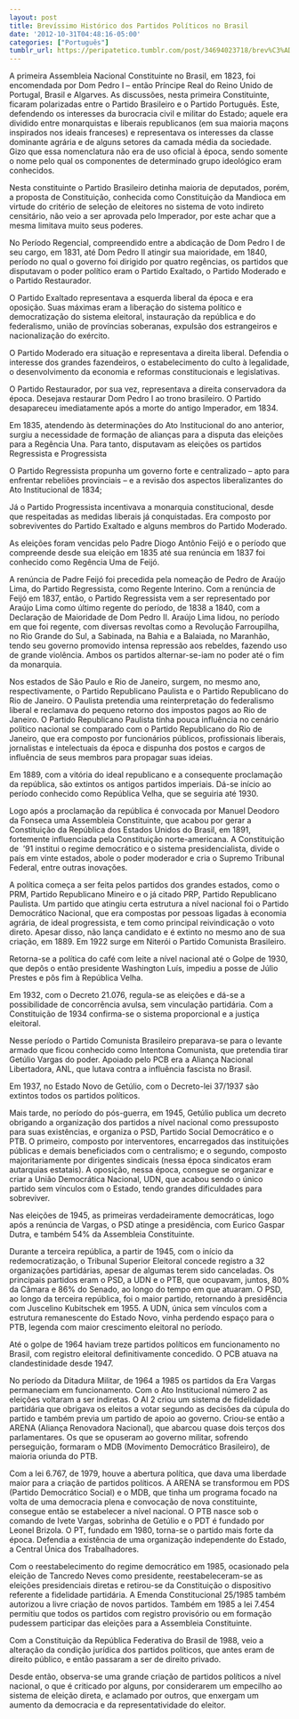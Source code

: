 ```yaml
---
layout: post
title: Brevíssimo Histórico dos Partidos Políticos no Brasil
date: '2012-10-31T04:48:16-05:00'
categories: ["Português"]
tumblr_url: https://peripatetico.tumblr.com/post/34694023718/brev%C3%ADssimo-hist%C3%B3rico-dos-partidos-pol%C3%ADticos-no
---
```

A primeira Assembleia Nacional Constituinte no Brasil, em 1823, foi encomendada por Dom Pedro I – então Príncipe Real do Reino Unido de Portugal, Brasil e Algarves. As discussões, nesta primeira Constituinte, ficaram polarizadas entre o Partido Brasileiro e o Partido Português. Este, defendendo os interesses da burocracia civil e militar do Estado; aquele era dividido entre monarquistas e liberais republicanos (em sua maioria maçons inspirados nos ideais franceses) e representava os interesses da classe dominante agrária e de alguns setores da camada média da sociedade. Gizo que essa nomenclatura não era de uso oficial à época, sendo somente o nome pelo qual os componentes de determinado grupo ideológico eram conhecidos.

Nesta constituinte o Partido Brasileiro detinha maioria de deputados, porém, a proposta de Constituição, conhecida como Constituição da Mandioca em virtude do critério de seleção de eleitores no sistema de voto indireto censitário, não veio a ser aprovada pelo Imperador, por este achar que a mesma limitava muito seus poderes.

No Período Regencial, compreendido entre a abdicação de Dom Pedro I de seu cargo, em 1831, até Dom Pedro II atingir sua maioridade, em 1840, período no qual o governo foi dirigido por quatro regências, os partidos que disputavam o poder político eram o Partido Exaltado, o Partido Moderado e o Partido Restaurador.

O Partido Exaltado representava a esquerda liberal da época e era oposição. Suas máximas eram a liberação do sistema político e democratização do sistema eleitoral, instauração da república e do federalismo, união de províncias soberanas, expulsão dos estrangeiros e nacionalização do exército.

O Partido Moderado era situação e representava a direita liberal. Defendia o interesse dos grandes fazendeiros, o estabelecimento do culto à legalidade, o desenvolvimento da economia e reformas constitucionais e legislativas.

O Partido Restaurador, por sua vez, representava a direita conservadora da época. Desejava restaurar Dom Pedro I ao trono brasileiro. O Partido desapareceu imediatamente após a morte do antigo Imperador, em 1834.

Em 1835, atendendo às determinações do Ato Institucional do ano anterior, surgiu a necessidade de formação de alianças para a disputa das eleições para a Regência Una. Para tanto, disputavam as eleições os partidos Regressista e Progressista

O Partido Regressista propunha um governo forte e centralizado – apto para enfrentar rebeliões provinciais – e a revisão dos aspectos liberalizantes do Ato Institucional de 1834;

Já o Partido Progressista incentivava a monarquia constitucional, desde que respeitadas as medidas liberais já conquistadas. Era composto por sobreviventes do Partido Exaltado e alguns membros do Partido Moderado.

As eleições foram vencidas pelo Padre Diogo Antônio Feijó e o período que compreende desde sua eleição em 1835 até sua renúncia em 1837 foi conhecido como Regência Uma de Feijó.

A renúncia de Padre Feijó foi precedida pela nomeação de Pedro de Araújo Lima, do Partido Regressista, como Regente Interino. Com a renúncia de Feijó em 1837, então, o Partido Regressista vem a ser representado por Araújo Lima como último regente do período, de 1838 a 1840, com a Declaração de Maioridade de Dom Pedro II. Araújo Lima lidou, no período em que foi regente, com diversas revoltas como a Revolução Farroupilha, no Rio Grande do Sul, a Sabinada, na Bahia e a Balaiada, no Maranhão, tendo seu governo promovido intensa repressão aos rebeldes, fazendo uso de grande violência.&nbsp;Ambos os partidos alternar-se-iam no poder até o fim da monarquia.

Nos estados de São Paulo e Rio de Janeiro, surgem, no mesmo ano, respectivamente, o Partido Republicano Paulista e o Partido Republicano do Rio de Janeiro. O Paulista pretendia uma reinterpretação do federalismo liberal e reclamava do pequeno retorno dos impostos pagos ao Rio de Janeiro. O Partido Republicano Paulista tinha pouca influência no cenário político nacional se comparado com o Partido Republicano do Rio de Janeiro, que era composto por funcionários públicos, profissionais liberais, jornalistas e intelectuais da época e dispunha dos postos e cargos de influência de seus membros para propagar suas ideias.

Em 1889, com a vitória do ideal republicano e a consequente proclamação da república, são extintos os antigos partidos imperiais. Dá-se início ao período conhecido como República Velha, que se seguiria até 1930.

Logo após a proclamação da república é convocada por Manuel Deodoro da Fonseca uma Assembleia Constituinte, que acabou por gerar a Constituição da República dos Estados Unidos do Brasil, em 1891, fortemente influenciada pela Constituição norte-americana. A Constituição de &nbsp;’91 institui o regime democrático e o sistema presidencialista, divide o país em vinte estados, abole o poder moderador e cria o Supremo Tribunal Federal, entre outras inovações.

A política começa a ser feita pelos partidos dos grandes estados, como o PRM, Partido Republicano Mineiro e o já citado PRP, Partido Republicano Paulista. Um partido que atingiu certa estrutura a nível nacional foi o Partido Democrático Nacional, que era compostas por pessoas ligadas à economia agrária, de ideal progressista, e tem como principal reivindicação o voto direto. Apesar disso, não lança candidato e é extinto no mesmo ano de sua criação, em 1889. Em 1922 surge em Niterói o Partido Comunista Brasileiro.

Retorna-se a política do café com leite a nível nacional até o Golpe de 1930, que depôs o então presidente Washington Luís, impediu a posse de Júlio Prestes e pôs fim à República Velha.

Em 1932, com o Decreto 21.076, regula-se as eleições e dá-se a possibilidade de concorrência avulsa, sem vinculação partidária. Com a Constituição de 1934 confirma-se o sistema proporcional e a justiça eleitoral.

Nesse período o Partido Comunista Brasileiro preparava-se para o levante armado que ficou conhecido como Intentona Comunista, que pretendia tirar Getúlio Vargas do poder. Apoiado pelo PCB era a Aliança Nacional Libertadora, ANL, que lutava contra a influência fascista no Brasil.

Em 1937, no Estado Novo de Getúlio, com o Decreto-lei 37/1937 são extintos todos os partidos políticos.

Mais tarde, no período do pós-guerra, em 1945, Getúlio publica um decreto obrigando a organização dos partidos a nível nacional como pressuposto para suas existências, e organiza o PSD, Partido Social Democrático e o PTB. O primeiro, composto por interventores, encarregados das instituições públicas e demais beneficiados com o centralismo; e o segundo, composto majoritariamente por dirigentes sindicais (nessa época sindicatos eram autarquias estatais). A oposição, nessa época, consegue se organizar e criar a União Democrática Nacional, UDN, que acabou sendo o único partido sem vínculos com o Estado, tendo grandes dificuldades para sobreviver.

Nas eleições de 1945, as primeiras verdadeiramente democráticas, logo após a renúncia de Vargas, o PSD atinge a presidência, com Eurico Gaspar Dutra, e também 54% da Assembleia Constituinte.

Durante a terceira república, a partir de 1945, com o início da redemocratização, o Tribunal Superior Eleitoral concede registro a 32 organizações partidárias, apesar de algumas terem sido canceladas. Os principais partidos eram o PSD, a UDN e o PTB, que ocupavam, juntos, 80% da Câmara e 86% do Senado, ao longo do tempo em que atuaram. O PSD, ao longo da terceira república, foi o maior partido, retornando à presidência com Juscelino Kubitschek em 1955. A UDN, única sem vínculos com a estrutura remanescente do Estado Novo, vinha perdendo espaço para o PTB, legenda com maior crescimento eleitoral no período.

Até o golpe de 1964 haviam treze partidos políticos em funcionamento no Brasil, com registro eleitoral definitivamente concedido. O PCB atuava na clandestinidade desde 1947.

No período da Ditadura Militar, de 1964 a 1985 os partidos da Era Vargas permaneciam em funcionamento. Com o Ato Institucional número 2 as eleições voltaram a ser indiretas. O AI 2 criou um sistema de fidelidade partidária que obrigava os eleitos a votar segundo as decisões da cúpula do partido e também previa um partido de apoio ao governo. Criou-se então a ARENA (Aliança Renovadora Nacional), que abarcou quase dois terços dos parlamentares. Os que se opuseram ao governo militar, sofrendo perseguição, formaram o MDB (Movimento Democrático Brasileiro), de maioria oriunda do PTB.

Com a lei 6.767, de 1979, houve a abertura política, que dava uma liberdade maior para a criação de partidos políticos. A ARENA se transformou em PDS (Partido Democrático Social) e o MDB, que tinha um programa focado na volta de uma democracia plena e convocação de nova constituinte, consegue então se estabelecer a nível nacional. O PTB nasce sob o comando de Ivete Vargas, sobrinha de Getúlio e o PDT é fundado por Leonel Brizola. O PT, fundado em 1980, torna-se o partido mais forte da época. Defendia a existência de uma organização independente do Estado, a Central Única dos Trabalhadores.

Com o reestabelecimento do regime democrático em 1985, ocasionado pela eleição de Tancredo Neves como presidente, reestabeleceram-se as eleições presidenciais diretas e retirou-se da Constituição o dispositivo referente a fidelidade partidária. A Emenda Constitucional 25/1985 também autorizou a livre criação de novos partidos. Também em 1985 a lei 7.454 permitiu que todos os partidos com registro provisório ou em formação pudessem participar das eleições para a Assembleia Constituinte.

Com a Constituição da República Federativa do Brasil de 1988, veio a alteração da condição jurídica dos partidos políticos, que antes eram de direito público, e então passaram a ser de direito privado.

Desde então, observa-se uma grande criação de partidos políticos a nível nacional, o que é criticado por alguns, por considerarem um empecilho ao sistema de eleição direta, e aclamado por outros, que enxergam um aumento da democracia e da representatividade do eleitor.

